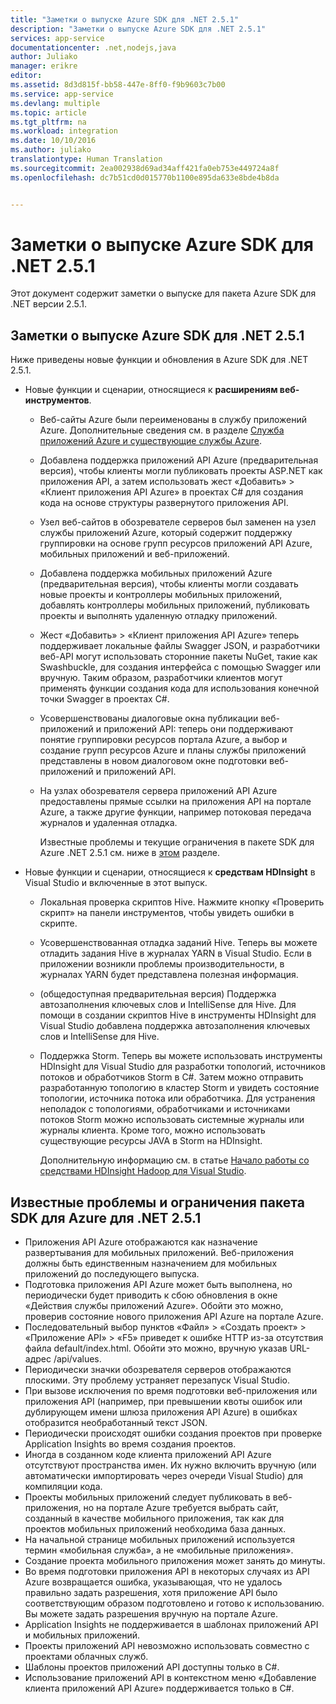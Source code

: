 ```yaml
---
title: "Заметки о выпуске Azure SDK для .NET 2.5.1"
description: "Заметки о выпуске Azure SDK для .NET 2.5.1"
services: app-service
documentationcenter: .net,nodejs,java
author: Juliako
manager: erikre
editor: 
ms.assetid: 8d3d815f-bb58-447e-8ff0-f9b9603c7b00
ms.service: app-service
ms.devlang: multiple
ms.topic: article
ms.tgt_pltfrm: na
ms.workload: integration
ms.date: 10/10/2016
ms.author: juliako
translationtype: Human Translation
ms.sourcegitcommit: 2ea002938d69ad34aff421fa0eb753e449724a8f
ms.openlocfilehash: dc7b51cd0d015770b1100e895da633e8bde4b8da


---
```

# <a name="azure-sdk-for-net-251-release-notes"></a>Заметки о выпуске Azure SDK для .NET 2.5.1
Этот документ содержит заметки о выпуске для пакета Azure SDK для .NET версии 2.5.1. 

## <a name="azure-sdk-for-net-251-release-notes"></a>Заметки о выпуске Azure SDK для .NET 2.5.1
Ниже приведены новые функции и обновления в Azure SDK для .NET 2.5.1.

* Новые функции и сценарии, относящиеся к **расширениям веб-инструментов**. 
  
  * Веб-сайты Azure были переименованы в службу приложений Azure. Дополнительные сведения см. в разделе [Служба приложений Azure и существующие службы Azure](../app-service-web/app-service-changes-existing-services.md).
  * Добавлена поддержка приложений API Azure (предварительная версия), чтобы клиенты могли публиковать проекты ASP.NET как приложения API, а затем использовать жест «Добавить» > «Клиент приложения API Azure» в проектах C# для создания кода на основе структуры развернутого приложения API. 
  * Узел веб-сайтов в обозревателе серверов был заменен на узел службы приложений Azure, который содержит поддержку группировки на основе групп ресурсов приложений API Azure, мобильных приложений и веб-приложений.
  * Добавлена поддержка мобильных приложений Azure (предварительная версия), чтобы клиенты могли создавать новые проекты и контроллеры мобильных приложений, добавлять контроллеры мобильных приложений, публиковать проекты и выполнять удаленную отладку приложений.
  * Жест «Добавить» > «Клиент приложения API Azure» теперь поддерживает локальные файлы Swagger JSON, и разработчики веб-API могут использовать сторонние пакеты NuGet, такие как Swashbuckle, для создания интерфейса с помощью Swagger или вручную. Таким образом, разработчики клиентов могут применять функции создания кода для использования конечной точки Swagger в проектах C#. 
  * Усовершенствованы диалоговые окна публикации веб-приложений и приложений API: теперь они поддерживают понятие группировки ресурсов портала Azure, а выбор и создание групп ресурсов Azure и планы службы приложений представлены в новом диалоговом окне подготовки веб-приложений и приложений API. 
  * На узлах обозревателя сервера приложений API Azure предоставлены прямые ссылки на приложения API на портале Azure, а также другие функции, например потоковая передача журналов и удаленная отладка.
    
    Известные проблемы и текущие ограничения в пакете SDK для Azure .NET 2.5.1 см. ниже в [этом](app-service-release-notes.md#known_issues_2_5_1) разделе.
* Новые функции и сценарии, относящиеся к **средствам HDInsight** в Visual Studio и включенные в этот выпуск. 
  
  * Локальная проверка скриптов Hive. Нажмите кнопку «Проверить скрипт» на панели инструментов, чтобы увидеть ошибки в скрипте. 
  * Усовершенствованная отладка заданий Hive. Теперь вы можете отладить задания Hive в журналах YARN в Visual Studio. Если в приложении возникли проблемы производительности, в журналах YARN будет представлена полезная информация.
  * (общедоступная предварительная версия) Поддержка автозаполнения ключевых слов и IntelliSense для Hive. Для помощи в создании скриптов Hive в инструменты HDInsight для Visual Studio добавлена поддержка автозаполнения ключевых слов и IntelliSense для Hive.
  * Поддержка Storm. Теперь вы можете использовать инструменты HDInsight для Visual Studio для разработки топологий, источников потоков и обработчиков Storm в C#. Затем можно отправить разработанную топологию в кластер Storm и увидеть состояние топологии, источника потока или обработчика. Для устранения неполадок с топологиями, обработчиками и источниками потоков Storm можно использовать системные журналы или журналы клиента. Кроме того, можно использовать существующие ресурсы JAVA в Storm на HDInsight.
    
    Дополнительную информацию см. в статье [Начало работы со средствами HDInsight Hadoop для Visual Studio](../hdinsight/hdinsight-hadoop-visual-studio-tools-get-started.md).

## <a name="a-idknownissues251aazure-sdk-for-net-251-known-issues-and-limitations"></a><a id="known_issues_2_5_1"></a>Известные проблемы и ограничения пакета SDK для Azure для .NET 2.5.1
* Приложения API Azure отображаются как назначение развертывания для мобильных приложений. Веб-приложения должны быть единственным назначением для мобильных приложений до последующего выпуска. 
* Подготовка приложения API Azure может быть выполнена, но периодически будет приводить к сбою обновления в окне «Действия службы приложений Azure». Обойти это можно, проверив состояние нового приложения API Azure на портале Azure. 
* Последовательный выбор пунктов «Файл» > «Создать проект» > «Приложение API» > «F5» приведет к ошибке HTTP из-за отсутствия файла default/index.html. Обойти это можно, вручную указав URL-адрес /api/values. 
* Периодически значки обозревателя серверов отображаются плоскими. Эту проблему устраняет перезапуск Visual Studio. 
* При вызове исключения по время подготовки веб-приложения или приложения API (например, при превышении квоты ошибок или дублирующем имени шлюза приложения API Azure) в ошибках отобразится необработанный текст JSON. 
* Периодически происходят ошибки создания проектов при проверке Application Insights во время создания проектов.
* Иногда в созданном коде клиента приложений API Azure отсутствуют пространства имен. Их нужно включить вручную (или автоматически импортировать через очереди Visual Studio) для компиляции кода. 
* Проекты мобильных приложений следует публиковать в веб-приложения, но на портале Azure требуется выбрать сайт, созданный в качестве мобильного приложения, так как для проектов мобильных приложений необходима база данных. 
* На начальной странице мобильных приложений используется термин «мобильная служба», а не «мобильные приложения». 
* Создание проекта мобильного приложения может занять до минуты. 
* Во время подготовки приложения API в некоторых случаях из API Azure возвращается ошибка, указывающая, что не удалось правильно задать разрешения, хотя приложение API было соответствующим образом подготовлено и готово к использованию. Вы можете задать разрешения вручную на портале Azure.
* Application Insights не поддерживается в шаблонах приложений API и мобильных приложений.
* Проекты приложений API невозможно использовать совместно с проектами облачных служб.
* Шаблоны проектов приложений API доступны только в C#.
* Использование приложений API в контекстном меню «Добавление клиента приложений API Azure» поддерживается только в C#.




<!--HONumber=Nov16_HO3-->


